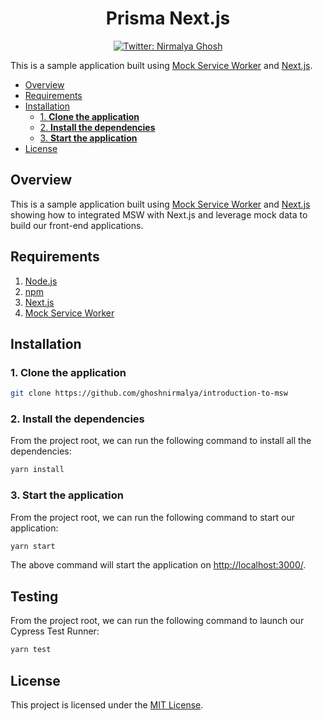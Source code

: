 <h1 align="center">Prisma Next.js</h1>

<p align="center">
  <a href="https://twitter.com/nirmalyaghosh23">
    <img alt="Twitter: Nirmalya Ghosh" src="https://img.shields.io/twitter/follow/nirmalyaghosh23.svg?style=social" target="_blank" />
  </a>
</p>

This is a sample application built using [Mock Service Worker](https://mswjs.io/) and [Next.js](https://nextjs.org/).

<!-- START doctoc generated TOC please keep comment here to allow auto update -->
<!-- DON'T EDIT THIS SECTION, INSTEAD RE-RUN doctoc TO UPDATE -->


- [Overview](#overview)
- [Requirements](#requirements)
- [Installation](#installation)
  - [1. **Clone the application**](#1-clone-the-application)
  - [2. **Install the dependencies**](#2-install-the-dependencies)
  - [3. **Start the application**](#3-start-the-application)
- [License](#license)

<!-- END doctoc generated TOC please keep comment here to allow auto update -->

## Overview

This is a sample application built using [Mock Service Worker](https://mswjs.io/) and [Next.js](https://nextjs.org/) showing how to integrated MSW with Next.js and leverage mock data to build our front-end applications.

## Requirements

1. [Node.js](https://nodejs.org/)
2. [npm](https://www.npmjs.com/)
3. [Next.js](https://nextjs.org/)
4. [Mock Service Worker](https://mswjs.io/)

## Installation

### 1. **Clone the application**

```sh
git clone https://github.com/ghoshnirmalya/introduction-to-msw
```

### 2. **Install the dependencies**

From the project root, we can run the following command to install all the dependencies:

```sh
yarn install
```

### 3. **Start the application**

From the project root, we can run the following command to start our application:

```sh
yarn start
```

The above command will start the application on [http://localhost:3000/](http://localhost:3000).

## Testing

From the project root, we can run the following command to launch our Cypress Test Runner:

```sh
yarn test
```

## License

This project is licensed under the [MIT License](https://opensource.org/licenses/MIT).
